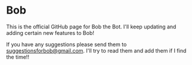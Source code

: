 # Bob
This is the official GitHub page for Bob the Bot. I'll keep updating and adding certain new features to Bob!

If you have any suggestions please send them to suggestionsforbob@gmail.com. I'll try to read them and add them if I find the time!!
